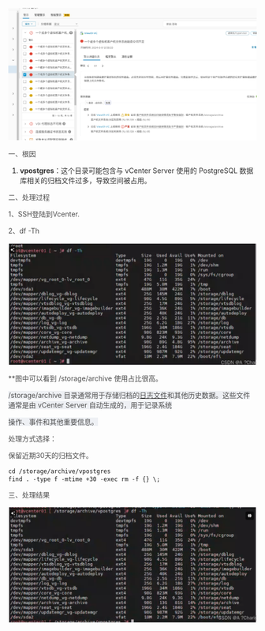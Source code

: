 ![](../../../images/1726628356696-160a6795-32de-4ae2-9a4d-2892f1c1837d.png)

<font style="color:rgb(77, 77, 77);">一、根因</font>

1. **<font style="color:rgb(51, 51, 51);">vpostgres</font>**<font style="color:rgb(51, 51, 51);">：这个目录可能包含与 vCenter Server 使用的 PostgreSQL 数据库相关的归档文件过多，导致空间被占用。</font>

<font style="color:rgb(77, 77, 77);">二、处理过程</font>

<font style="color:rgb(77, 77, 77);">1、SSH登陆到Vcenter.</font>

<font style="color:rgb(77, 77, 77);">2、df -Th </font>

![](../../../images/1726628408383-df234cb5-94fb-4e6d-9c1e-fe54b4fdc754.png)

<font style="color:rgb(77, 77, 77);">**图中可以看到 /storage/archive 使用占比很高。</font>

<font style="color:rgb(79, 79, 79);background-color:rgb(238, 240, 244);">/storage/archive 目录通常用于存储归档的</font>[<font style="color:rgb(79, 79, 79);background-color:rgb(238, 240, 244);">日志文件</font>](https://so.csdn.net/so/search?q=%E6%97%A5%E5%BF%97%E6%96%87%E4%BB%B6&spm=1001.2101.3001.7020)<font style="color:rgb(79, 79, 79);background-color:rgb(238, 240, 244);">和其他历史数据。这些文件通常是由 vCenter Server 自动生成的，用于记录系统</font>

<font style="color:rgb(79, 79, 79);background-color:rgb(238, 240, 244);">操作、事件和其他重要信息。</font>

<font style="color:rgb(77, 77, 77);">处理方式选择：</font>

<font style="color:rgb(77, 77, 77);">保留近期30天的归档文件。</font>

```plain
cd /storage/archive/vpostgres
find . -type f -mtime +30 -exec rm -f {} \;
```

<font style="color:rgb(77, 77, 77);">三、处理结果</font>

![](../../../images/1726628430346-aa832af5-63ca-4690-8bad-7fb9b4919880.png)

